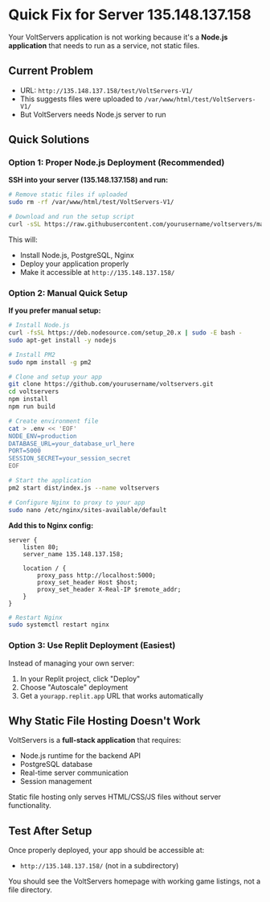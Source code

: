 # Quick Fix for Server 135.148.137.158

Your VoltServers application is not working because it's a **Node.js application** that needs to run as a service, not static files.

## Current Problem
- URL: `http://135.148.137.158/test/VoltServers-V1/`
- This suggests files were uploaded to `/var/www/html/test/VoltServers-V1/`
- But VoltServers needs Node.js server to run

## Quick Solutions

### Option 1: Proper Node.js Deployment (Recommended)

**SSH into your server (135.148.137.158) and run:**

```bash
# Remove static files if uploaded
sudo rm -rf /var/www/html/test/VoltServers-V1/

# Download and run the setup script
curl -sSL https://raw.githubusercontent.com/yourusername/voltservers/main/ubuntu-setup.sh | bash
```

This will:
- Install Node.js, PostgreSQL, Nginx
- Deploy your application properly
- Make it accessible at `http://135.148.137.158/`

### Option 2: Manual Quick Setup

**If you prefer manual setup:**

```bash
# Install Node.js
curl -fsSL https://deb.nodesource.com/setup_20.x | sudo -E bash -
sudo apt-get install -y nodejs

# Install PM2
sudo npm install -g pm2

# Clone and setup your app
git clone https://github.com/yourusername/voltservers.git
cd voltservers
npm install
npm run build

# Create environment file
cat > .env << 'EOF'
NODE_ENV=production
DATABASE_URL=your_database_url_here
PORT=5000
SESSION_SECRET=your_session_secret
EOF

# Start the application
pm2 start dist/index.js --name voltservers

# Configure Nginx to proxy to your app
sudo nano /etc/nginx/sites-available/default
```

**Add this to Nginx config:**
```nginx
server {
    listen 80;
    server_name 135.148.137.158;
    
    location / {
        proxy_pass http://localhost:5000;
        proxy_set_header Host $host;
        proxy_set_header X-Real-IP $remote_addr;
    }
}
```

```bash
# Restart Nginx
sudo systemctl restart nginx
```

### Option 3: Use Replit Deployment (Easiest)

Instead of managing your own server:

1. In your Replit project, click "Deploy" 
2. Choose "Autoscale" deployment
3. Get a `yourapp.replit.app` URL that works automatically

## Why Static File Hosting Doesn't Work

VoltServers is a **full-stack application** that requires:
- Node.js runtime for the backend API
- PostgreSQL database
- Real-time server communication
- Session management

Static file hosting only serves HTML/CSS/JS files without server functionality.

## Test After Setup

Once properly deployed, your app should be accessible at:
- `http://135.148.137.158/` (not in a subdirectory)

You should see the VoltServers homepage with working game listings, not a file directory.